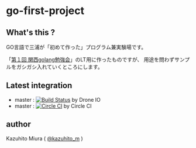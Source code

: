 go-first-project
================

## What's this ?

GO言語で三浦が「初めて作った」プログラム兼実験場です。

「[第１回 関西golang勉強会](http://kug2.connpass.com/event/20497/)」のLT用に作ったものですが、
用途を問わずサンプルをガシガシ入れていくところにします。

## Latest integration

+ master : [![Build Status](https://drone.io/github.com/kazuhito-m/go-first-project/status.png)](https://drone.io/github.com/kazuhito-m/go-first-project/latest) by Drone IO
+ master : [![Circle CI](https://circleci.com/gh/kazuhito-m/go-first-project.svg?style=svg)](https://circleci.com/gh/kazuhito-m/go-first-project) by Circle CI

## author

Kazuhito Miura ( [@kazuhito_m](https://twitter.com/kazuhito_m "kazuhito_m on Twitter") )

